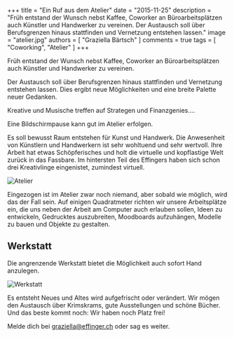 +++
title = "Ein Ruf aus dem Atelier"
date = "2015-11-25"
description = "Früh entstand der Wunsch nebst Kaffee, Coworker an Büroarbeitsplätzen auch Künstler und Handwerker zu vereinen. Der Austausch soll über Berufsgrenzen hinaus stattfinden und Vernetzung entstehen lassen."
image = "atelier.jpg"
authors = [ "Graziella Bärtsch" ]
comments = true
tags = [ "Coworking", "Atelier" ]
+++

<div class="lead">
Früh entstand der Wunsch nebst Kaffee, Coworker an Büroarbeitsplätzen auch Künstler und Handwerker zu vereinen.
</div>

Der Austausch soll über Berufsgrenzen hinaus stattfinden und Vernetzung entstehen lassen. Dies ergibt neue Möglichkeiten und eine breite Palette neuer Gedanken.

Kreative und Musische treffen auf Strategen und Finanzgenies....

Eine Bildschirmpause kann gut im Atelier erfolgen.

Es soll bewusst Raum entstehen für Kunst und Handwerk. Die Anwesenheit von Künstlern und Handwerkern ist sehr wohltuend und sehr wertvoll. Ihre Arbeit hat etwas Schöpferisches und holt die virtuelle und kopflastige Welt zurück in das Fassbare.
Im hintersten Teil des Effingers haben sich schon drei Kreativlinge eingenistet, zumindest virtuell.

![Atelier](atelier.jpg)

Eingezogen ist im Atelier zwar noch niemand, aber sobald wie möglich, wird das der Fall sein. Auf einigen Quadratmeter richten wir unsere Arbeitsplätze ein, die uns neben der Arbeit am Computer auch erlauben sollen, Ideen zu entwickeln, Gedrucktes auszubreiten, Moodboards aufzuhängen, Modelle zu bauen und Objekte zu gestalten.


## Werkstatt

Die angrenzende Werkstatt bietet die Möglichkeit auch sofort Hand anzulegen.

![Werkstatt](werkstatt.jpg)



Es entsteht Neues und Altes wird aufgefrischt oder verändert.
Wir mögen den Austausch über Krimskrams, gute Ausstellungen und schöne Bücher. Und das beste kommt noch: Wir haben noch Platz frei!

Melde dich bei [graziella@effinger.ch](mailto:graziella@effinger.ch) oder sag es weiter.